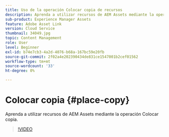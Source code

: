 ```yaml
---
title: Uso de la operación Colocar copia de recursos
description: Aprenda a utilizar recursos de AEM Assets mediante la operación Colocar copia.
sub-product: Experience Manager Assets
feature: Adobe Asset Link
version: Cloud Service
thumbnail: 34049.jpg
topic: Content Management
role: User
level: Beginner
exl-id: b74e7cb3-4a2d-4076-b68a-167bc59e20fb
source-git-commit: 2f02a4e202390434de831ce1547001b2cef01562
workflow-type: tm+mt
source-wordcount: '33'
ht-degree: 0%

---
```


# Colocar copia {#place-copy}

Aprenda a utilizar recursos de AEM Assets mediante la operación Colocar copia.

>[!VIDEO](https://video.tv.adobe.com/v/34049/?quality=12)
